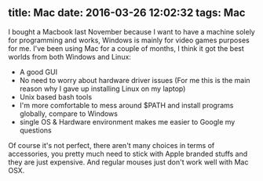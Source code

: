title: Mac
date: 2016-03-26 12:02:32
tags: Mac
---
I bought a Macbook last November because I want to have a machine solely for programming and works, Windows is mainly for video games purposes for me.
I've been using Mac for a couple of months, I think it got the best worlds from both Windows and Linux:

- A good GUI
- No need to worry about hardware driver issues (For me this is the main reason why I gave up installing Linux on my laptop)
- Unix based bash tools
- I'm more comfortable to mess around $PATH and install programs globally, compare to Windows
- single OS & Hardware environment makes me easier to Google my questions

Of course it's not perfect, there aren't many choices in terms of accessories, you pretty much need to stick with Apple branded stuffs and they are just expensive.
And regular mouses just don't work well with Mac OSX.
